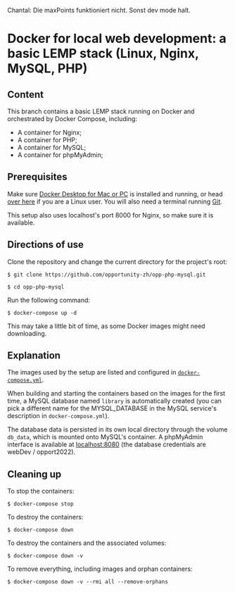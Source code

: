 Chantal: Die maxPoints funktioniert nicht. Sonst dev mode halt. 


# Docker for local web development: a basic LEMP stack (Linux, Nginx, MySQL, PHP)

## Content

This branch contains a basic LEMP stack running on Docker and orchestrated by Docker Compose, including:

- A container for Nginx;
- A container for PHP;
- A container for MySQL;
- A container for phpMyAdmin;

## Prerequisites

Make sure [Docker Desktop for Mac or PC](https://www.docker.com/products/docker-desktop) is installed and running, or head [over here](https://docs.docker.com/install/) if you are a Linux user. You will also need a terminal running [Git](https://git-scm.com/).

This setup also uses localhost's port 8000 for Nginx, so make sure it is available.

## Directions of use

Clone the repository and change the current directory for the project's root:

```
$ git clone https://github.com/opportunity-zh/opp-php-mysql.git

$ cd opp-php-mysql
```

Run the following command:

```
$ docker-compose up -d
```

This may take a little bit of time, as some Docker images might need downloading.

## Explanation

The images used by the setup are listed and configured in [`docker-compose.yml`](https://github.com/opportunity-zh/opp-php-mysql/docker-compose.yml).

When building and starting the containers based on the images for the first time, a MySQL database named `library` is automatically created (you can pick a different name for the MYSQL_DATABASE in the MySQL service's description in `docker-compose.yml`).

The database data is persisted in its own local directory through the volume `db_data`, which is mounted onto MySQL's container. A phpMyAdmin interface is available at [localhost:8080](http://localhost:8080) (the database credentials are webDev / opport2022).

## Cleaning up

To stop the containers:

```
$ docker-compose stop
```

To destroy the containers:

```
$ docker-compose down
```

To destroy the containers and the associated volumes:

```
$ docker-compose down -v
```

To remove everything, including images and orphan containers:

```
$ docker-compose down -v --rmi all --remove-orphans
```
